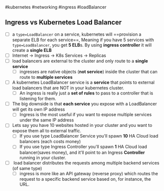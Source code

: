 #kubernetes #networking #ingress #loadBalancer 
## Ingress vs Kubernetes Load Balancer
- [ ] a `type=LoadBalancer` on a service, kubernetes will ==provision a separate ELB for each service==, Meaning if you have 5 services with `type=LoadBalancer`, you get **5 ELB**s. By using **ingress controller** it will create a **single ELB**
- [ ] Internet -> Ingress -> K8s Services -> Replicas
- [ ] load balancers are external to the cluster and only route to a **single service**
	- [ ] ingresses are native objects (**not service**) inside the cluster that can route to **multiple services**
- [ ] A kubernetes LoadBalancer service is a **service** that points to external load balancers that are NOT in your kubernetes cluster.
	- [ ] An ingress is really just a **set of rules** to pass to a controller that is listening for them.
- [ ] The big downside is that **each service** you expose with a LoadBalancer will get its own IP address
	- [ ] Ingress is the most useful if you want to expose multiple services under the same IP address
- [ ] Lets say you have 10 websites hosted in your cluster and you want to expose them all to external traffic.
	- [ ] If you use type LoadBalancer Service you'll spawn **10** HA Cloud load balancers (each costs money)
	- [ ] If you use type Ingress Controller you'll spawn **1** HA Cloud load balancer(saves money), and it'll point to an Ingress **Controller** running in your cluster.
- [ ]  load balancer distributes the requests among multiple backend services (of same type)
	- [ ] ingress is more like an API gateway (reverse proxy) which routes the request to a specific backend service based on, for instance, the URL.
